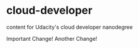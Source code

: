 # cloud-developer
content for Udacity's cloud developer nanodegree


Important Change! Another Change!
